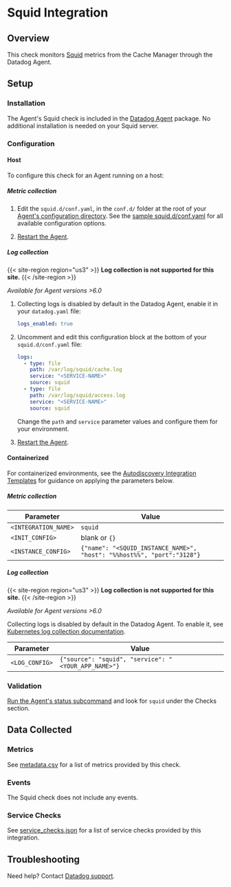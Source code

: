 # Squid Integration

## Overview

This check monitors [Squid][9] metrics from the Cache Manager through the Datadog Agent.

## Setup

### Installation

The Agent's Squid check is included in the [Datadog Agent][2] package. No additional installation is needed on your Squid server.

### Configuration

<!-- xxx tabs xxx -->
<!-- xxx tab "Host" xxx -->

#### Host

To configure this check for an Agent running on a host:

##### Metric collection

1. Edit the `squid.d/conf.yaml`, in the `conf.d/` folder at the root of your [Agent's configuration directory][3]. See the [sample squid.d/conf.yaml][4] for all available configuration options.

2. [Restart the Agent][5].

##### Log collection

{{< site-region region="us3" >}}
**Log collection is not supported for this site.**
{{< /site-region >}}

_Available for Agent versions >6.0_

1. Collecting logs is disabled by default in the Datadog Agent, enable it in your `datadog.yaml` file:

   ```yaml
   logs_enabled: true
   ```

2. Uncomment and edit this configuration block at the bottom of your `squid.d/conf.yaml` file:

   ```yaml
   logs:
     - type: file
       path: /var/log/squid/cache.log
       service: "<SERVICE-NAME>"
       source: squid
     - type: file
       path: /var/log/squid/access.log
       service: "<SERVICE-NAME>"
       source: squid
   ```

    Change the `path` and `service` parameter values and configure them for your environment.

3. [Restart the Agent][5].

<!-- xxz tab xxx -->
<!-- xxx tab "Containerized" xxx -->

#### Containerized

For containerized environments, see the [Autodiscovery Integration Templates][1] for guidance on applying the parameters below.

##### Metric collection

| Parameter            | Value                                                                  |
| -------------------- | ---------------------------------------------------------------------- |
| `<INTEGRATION_NAME>` | `squid`                                                                |
| `<INIT_CONFIG>`      | blank or `{}`                                                          |
| `<INSTANCE_CONFIG>`  | `{"name": "<SQUID_INSTANCE_NAME>", "host": "%%host%%", "port":"3128"}` |

##### Log collection

{{< site-region region="us3" >}}
**Log collection is not supported for this site.**
{{< /site-region >}}

_Available for Agent versions >6.0_

Collecting logs is disabled by default in the Datadog Agent. To enable it, see [Kubernetes log collection documentation][10].

| Parameter      | Value                                               |
| -------------- | --------------------------------------------------- |
| `<LOG_CONFIG>` | `{"source": "squid", "service": "<YOUR_APP_NAME>"}` |

<!-- xxz tab xxx -->
<!-- xxz tabs xxx -->

### Validation

[Run the Agent's status subcommand][6] and look for `squid` under the Checks section.

## Data Collected

### Metrics

See [metadata.csv][7] for a list of metrics provided by this check.

### Events

The Squid check does not include any events.

### Service Checks

See [service_checks.json][11] for a list of service checks provided by this integration.

## Troubleshooting

Need help? Contact [Datadog support][8].


[1]: https://docs.datadoghq.com/agent/kubernetes/integrations/
[2]: https://app.datadoghq.com/account/settings#agent
[3]: https://docs.datadoghq.com/agent/guide/agent-configuration-files/#agent-configuration-directory
[4]: https://github.com/DataDog/integrations-core/blob/master/squid/datadog_checks/squid/data/conf.yaml.example
[5]: https://docs.datadoghq.com/agent/guide/agent-commands/#start-stop-and-restart-the-agent
[6]: https://docs.datadoghq.com/agent/guide/agent-commands/#agent-status-and-information
[7]: https://github.com/DataDog/integrations-core/blob/master/squid/metadata.csv
[8]: https://docs.datadoghq.com/help/
[9]: http://www.squid-cache.org/
[10]: https://docs.datadoghq.com/agent/kubernetes/log/?tab=containerinstallation#setup
[11]: https://github.com/DataDog/integrations-core/blob/master/squid/assets/service_checks.json
